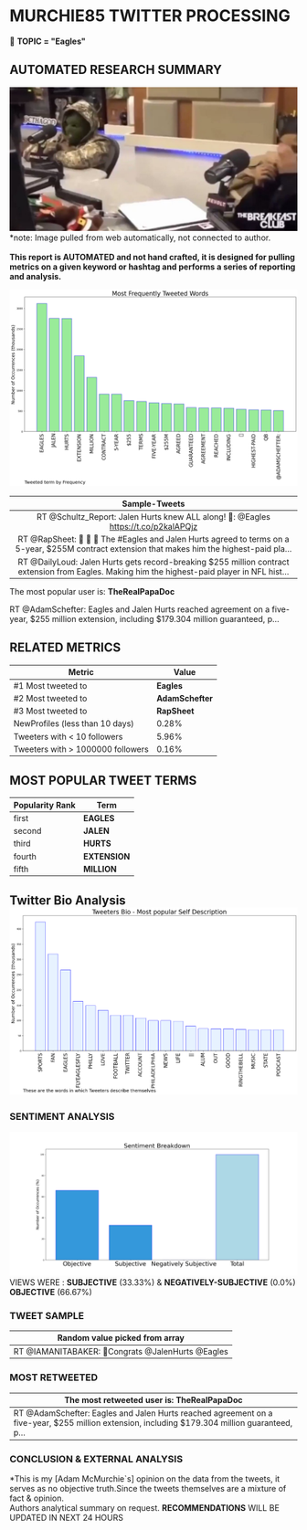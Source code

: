 # MURCHIE85 TWITTER PROCESSING 
&#x1F34E; **TOPIC = "Eagles"**

## AUTOMATED RESEARCH SUMMARY

![image](assets/2023-04-17hashtagImage.png)*note: Image pulled from web automatically, not connected to author.
<br></br>
<b> This report is AUTOMATED and not hand crafted, it is designed for pulling metrics on a given keyword or hashtag and performs a series of reporting and analysis.</b>



![image](assets/2023-04-17TWEETS.png)



|                **Sample-Tweets**        |
| :-------------: |
| RT @Schultz_Report: Jalen Hurts knew ALL along! 🎥: @Eagles https://t.co/p2kalAPQjz |
| RT @RapSheet: 🚨 🚨 🚨 The #Eagles and Jalen Hurts agreed to terms on a 5-year, $255M contract extension that makes him the highest-paid pla… |
| RT @DailyLoud: Jalen Hurts gets record-breaking $255 million contract extension from Eagles. Making him the highest-paid player in NFL hist… |

The most popular user is: **TheRealPapaDoc**
<div class="alert alert-block alert-danger"> RT @AdamSchefter: Eagles and Jalen Hurts reached agreement on a five-year, $255 million extension, including $179.304 million guaranteed, p…</div>

## RELATED METRICS<br>
| Metric | Value |
| ------------- | ------------- |
| #1 Most tweeted to  | **Eagles** |
| #2 Most tweeted to  | **AdamSchefter** |
| #3 Most tweeted to  | **RapSheet** |
| NewProfiles (less than 10 days) | 0.28%  |
| Tweeters with < 10 followers  | 5.96%|
| Tweeters with > 1000000 followers  | 0.16%  |



## MOST POPULAR TWEET TERMS 


| Popularity Rank  | Term |
| ------------- | ------------- |
| first  | **EAGLES**  |
| second  | **JALEN**  |
| third  | **HURTS** |
| fourth  | **EXTENSION**  |
| fifth  | **MILLION**  |


## Twitter Bio Analysis![image](assets/2023-04-17BIO.png)
### SENTIMENT ANALYSIS
![image](assets/2023-04-17sentiment.png)
VIEWS WERE : **SUBJECTIVE**  (33.33%) & **NEGATIVELY-SUBJECTIVE** (0.0%) **OBJECTIVE** (66.67%)

### TWEET SAMPLE 
| Random value picked from array |
| ------------- |
|RT @IAMANITABAKER: 🎉Congrats @JalenHurts @Eagles |

### MOST RETWEETED 

| The most retweeted user is: **TheRealPapaDoc**  |
| ------------- |
| RT @AdamSchefter: Eagles and Jalen Hurts reached agreement on a five-year, $255 million extension, including $179.304 million guaranteed, p… |

### CONCLUSION & EXTERNAL ANALYSIS

*This is my [Adam McMurchie`s] opinion on the data from the tweets, it serves as no objective truth.Since the tweets themselves are a mixture of fact & opinion.<br>
Authors analytical summary on request.
**RECOMMENDATIONS** WILL BE UPDATED IN NEXT  24 HOURS <br>
